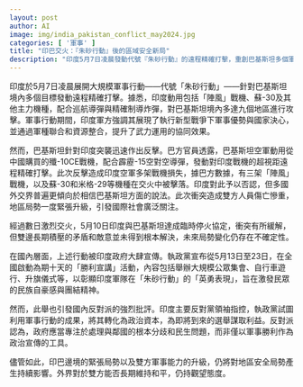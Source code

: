 ```yaml
---
layout: post
author: AI
image: img/india_pakistan_conflict_may2024.jpg
categories: [ '軍事' ]
title: "印巴交火：『朱砂行動』後的區域安全新局"
description: "印度5月7日凌晨發動代號『朱砂行動』的遠程精確打擊，重創巴基斯坦多個軍事目標，雙方隨後展開激烈交火，造成重大損失。10日達成臨時停火，但根本矛盾未解，地區局勢高度不確定。印度國內掀起『勝利宣講』活動，反對派批評濫用軍事成果做政治宣傳。區域緊張與軍力升級，令外界對未來和平頗感憂慮。"
---
```

印度於5月7日凌晨展開大規模軍事行動——代號「朱砂行動」——針對巴基斯坦境內多個目標發動遠程精確打擊。據悉，印度動用包括「陣風」戰機、蘇-30及其他主力機種，配合巡航導彈與精確制導炸彈，對巴基斯坦境內多達九個地區進行攻擊。軍事行動期間，印度軍方強調其展現了執行新型戰爭下軍事優勢與國家決心，並通過軍種聯合和資源整合，提升了武力運用的協同效果。

然而，巴基斯坦針對印度突襲迅速作出反擊。巴方官員透露，巴基斯坦空軍動用從中國購買的殲-10CE戰機，配合霹靂-15空對空導彈，發動對印度戰機的超視距遠程精確打擊。此次反擊造成印度空軍多架戰機損失，據巴方數據，有三架「陣風」戰機，以及蘇-30和米格-29等機種在交火中被擊落。印度對此予以否認，但多國外交界普遍更傾向於相信巴基斯坦方面的說法。此次衝突造成雙方人員傷亡慘重，地區局勢一度緊張升級，引發國際社會廣泛關注。

經過數日激烈交火，5月10日印度與巴基斯坦達成臨時停火協定，衝突有所緩解，但雙邊長期積壓的矛盾和敵意並未得到根本解決，未來局勢變化仍存在不確定性。

在國內層面，上述行動被印度政府大肆宣傳。執政黨宣布從5月13日至23日，在全國啟動為期十天的「勝利宣講」活動，內容包括舉辦大規模公眾集會、自行車遊行、升旗儀式等，以彰顯印度軍隊在「朱砂行動」的「英勇表現」，旨在激發民眾的民族自豪感與團結精神。

然而，此舉也引發國內反對派的強烈批評。印度主要反對黨領袖指控，執政黨試圖利用軍事行動的成果，將其轉化為政治資本，為即將到來的選舉謀取利益。反對派認為，政府應當專注於處理與鄰國的根本分歧和民生問題，而非僅以軍事勝利作為政治宣傳的工具。

儘管如此，印巴邊境的緊張局勢以及雙方軍事能力的升級，仍將對地區安全局勢產生持續影響。外界對於雙方能否長期維持和平，仍持觀望態度。